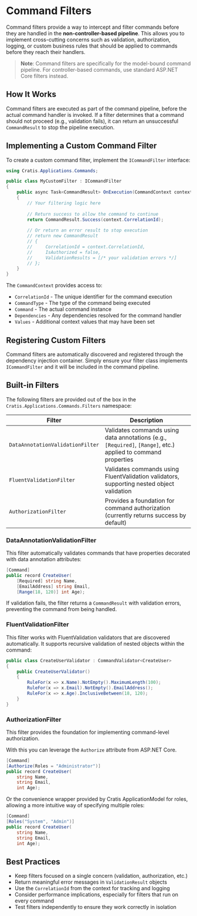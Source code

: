 # Command Filters

Command filters provide a way to intercept and filter commands before they are handled in the **non-controller-based pipeline**. This allows you to implement cross-cutting concerns such as validation, authorization, logging, or custom business rules that should be applied to commands before they reach their handlers.

> **Note**: Command filters are specifically for the model-bound command pipeline. For controller-based commands, use standard ASP.NET Core filters instead.

## How It Works

Command filters are executed as part of the command pipeline, before the actual command handler is invoked. If a filter determines that a command should not proceed (e.g., validation fails), it can return an unsuccessful `CommandResult` to stop the pipeline execution.

## Implementing a Custom Command Filter

To create a custom command filter, implement the `ICommandFilter` interface:

```csharp
using Cratis.Applications.Commands;

public class MyCustomFilter : ICommandFilter
{
    public async Task<CommandResult> OnExecution(CommandContext context)
    {
        // Your filtering logic here
        
        // Return success to allow the command to continue
        return CommandResult.Success(context.CorrelationId);
        
        // Or return an error result to stop execution
        // return new CommandResult
        // {
        //     CorrelationId = context.CorrelationId,
        //     IsAuthorized = false,
        //     ValidationResults = [/* your validation errors */]
        // };
    }
}
```

The `CommandContext` provides access to:

- `CorrelationId` - The unique identifier for the command execution
- `CommandType` - The type of the command being executed
- `Command` - The actual command instance
- `Dependencies` - Any dependencies resolved for the command handler
- `Values` - Additional context values that may have been set

## Registering Custom Filters

Command filters are automatically discovered and registered through the dependency injection container. Simply ensure your filter class implements `ICommandFilter` and it will be included in the command pipeline.

## Built-in Filters

The following filters are provided out of the box in the `Cratis.Applications.Commands.Filters` namespace:

| Filter | Description |
|--------|-------------|
| `DataAnnotationValidationFilter` | Validates commands using data annotations (e.g., `[Required]`, `[Range]`, etc.) applied to command properties |
| `FluentValidationFilter` | Validates commands using FluentValidation validators, supporting nested object validation |
| `AuthorizationFilter` | Provides a foundation for command authorization (currently returns success by default) |

### DataAnnotationValidationFilter

This filter automatically validates commands that have properties decorated with data annotation attributes:

```csharp
[Command]
public record CreateUser(
    [Required] string Name,
    [EmailAddress] string Email,
    [Range(18, 120)] int Age);
```

If validation fails, the filter returns a `CommandResult` with validation errors, preventing the command from being handled.

### FluentValidationFilter

This filter works with FluentValidation validators that are discovered automatically. It supports recursive validation of nested objects within the command:

```csharp
public class CreateUserValidator : CommandValidator<CreateUser>
{
    public CreateUserValidator()
    {
        RuleFor(x => x.Name).NotEmpty().MaximumLength(100);
        RuleFor(x => x.Email).NotEmpty().EmailAddress();
        RuleFor(x => x.Age).InclusiveBetween(18, 120);
    }
}
```

### AuthorizationFilter

This filter provides the foundation for implementing command-level authorization.

With this you can leverage the `Authorize` attribute from ASP.NET Core.

```csharp
[Command]
[Authorize(Roles = "Administrator")]
public record CreateUser(
    string Name,
    string Email,
    int Age);
```

Or the convenience wrapper provided by Cratis ApplicationModel for  roles, allowing a more intuitive way of specifying multiple roles:

```csharp
[Command]
[Roles("System", "Admin")]
public record CreateUser(
    string Name,
    string Email,
    int Age);
```

## Best Practices

- Keep filters focused on a single concern (validation, authorization, etc.)
- Return meaningful error messages in `ValidationResult` objects
- Use the `CorrelationId` from the context for tracking and logging
- Consider performance implications, especially for filters that run on every command
- Test filters independently to ensure they work correctly in isolation
